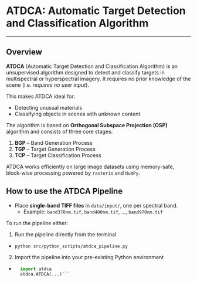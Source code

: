 # ATDCA: Automatic Target Detection and Classification Algorithm

---

## Overview

**ATDCA** (Automatic Target Detection and Classification Algorithm) is an unsupervised algorithm designed to detect and classify targets in multispectral or hyperspectral imagery. It requires no prior knowledge of the scene (i.e. *requires no user input*). 

This makes ATDCA ideal for:
- Detecting unusual materials
- Classifying objects in scenes with unknown content

The algorithm is based on **Orthogonal Subspace Projection (OSP)** algorithm and consists of three core stages:

1. **BGP** – Band Generation Process
2. **TGP** – Target Generation Process  
3. **TCP** – Target Classification Process

ATDCA works efficiently on large image datasets using memory-safe, block-wise processing powered by `rasterio` and `NumPy`.


## How to use the ATDCA Pipeline 

- Place **single-band TIFF files** in `data/input/`, one per spectral band.
  - Example: `band370nm.tif`, `band400nm.tif`, ..., `band970nm.tif`

To run the pipeline either:
1) Run the pipeline directly from the terminal
- `python src/python_scripts/atdca_pipeline.py`
2) Import the pipeline into your pre-existing Python environment
- ```Python
    import atdca
    atdca.ATDCA(...)```

